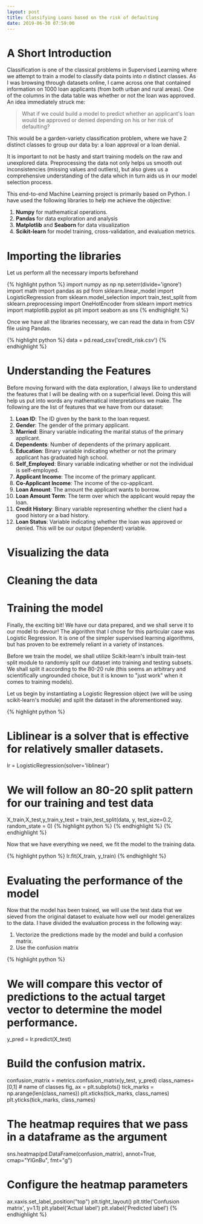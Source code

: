 ```yaml
---
layout: post
title: Classifying Loans based on the risk of defaulting
date: 2019-06-30 07:59:00
---
```


# A Short Introduction  
Classification is one of the classical problems in Supervised Learning where we attempt to train a model to classify data points into *n* distinct classes. As I was browsing through datasets online, I came across one that contained information on 1000 loan applicants (from both urban and rural areas). One of the columns in the data table was whether or not the loan was approved. An idea immediately struck me:

> What if we could build a model to predict whether an applicant's loan would be approved or denied depending on his or her risk of defaulting?

This would be a garden-variety classification problem, where we have 2 distinct classes to group our data by: a loan approval or a loan denial.  

It is important to not be hasty and start training models on the raw and unexplored data. Preprocessing the data not only helps us smooth out inconsistencies (missing values and outliers), but also gives us a comprehensive understanding of the data which in turn aids us in our model selection process. 

This end-to-end Machine Learning project is primarily based on Python. I have used the following libraries to help me achieve the objective:

1. **Numpy** for mathematical operations.
2. **Pandas** for data exploration and analysis
3. **Matplotlib** and **Seaborn** for data visualization
4. **Scikit-learn** for model training, cross-validation, and evaluation metrics.

# Importing the libraries
Let us perform all the necessary imports beforehand

{% highlight python %}
import numpy as np
np.seterr(divide='ignore')
import math
import pandas as pd
from sklearn.linear_model import LogisticRegression
from sklearn.model_selection import train_test_split
from sklearn.preprocessing import OneHotEncoder
from sklearn import metrics
import matplotlib.pyplot as plt
import seaborn as sns
{% endhighlight %}

Once we have all the libraries necessary, we can read the data in from CSV file using Pandas.

{% highlight python %}
data = pd.read_csv('credit_risk.csv')
{% endhighlight %}


# Understanding the Features
Before moving forward with the data exploration, I always like to understand the features that 
I will be dealing with on a superficial level. Doing this will help us put into words any mathematical
interpretations we make. The following are the list of features that we have from our dataset:

1. **Loan ID**: The ID given by the bank to the loan request.
2. **Gender**: The gender of the primary applicant.
3. **Married**: Binary variable indicating the marital status of the primary applicant.
4. **Dependents**: Number of dependents of the primary applicant.
5. **Education**: Binary variable indicating whether or not the primary applicant has graduated high school.
6. **Self_Employed**: Binary variable indicating whether or not the individual is self-employed.
7. **Applicant Income**: The income of the primary applicant.
8. **Co-Applicant Income**: The income of the co-applicant.
9. **Loan Amount**: The amount the applicant wants to borrow.
10. **Loan Amount Term**: The term over which the applicant would repay the loan.
11. **Credit History**: Binary variable representing whether the client had a good history or a bad history.
12. **Loan Status**: Variable indicating whether the loan was approved or denied. This will be our output (dependent) variable.

# Visualizing the data

# Cleaning the data

# Training the model
Finally, the exciting bit! We have our data prepared, and we shall serve it to our model to devour! The algorithm that I chose for this particular case was Logistic Regression. It is one of the simpler supervised learning algorithms, but has proven to be extremely reliant in a variety of instances.

Before we train the model, we shall utilize Scikit-learn's inbuilt train-test split module to randomly split our dataset into training and testing subsets. We shall split it according to the 80-20 rule (this seems an arbitrary and scientifically ungrounded choice, but it is known to "just work" when it comes to training models). 

Let us begin by instantiating a Logistic Regression object (we will be using scikit-learn's module) and split the dataset in the aforementioned way.

{% highlight python %}
# Liblinear is a solver that is effective for relatively smaller datasets.
lr = LogisticRegression(solver='liblinear')

# We will follow an 80-20 split pattern for our training and test data
X_train,X_test,y_train,y_test = train_test_split(data, y, test_size=0.2, random_state = 0)
{% highlight python %}
{% endhighlight %}
{% endhighlight %}

Now that we have everything we need, we fit the model to the training data.

{% highlight python %}
lr.fit(X_train, y_train)
{% endhighlight %}

# Evaluating the performance of the model

Now that the model has been trained, we will use the test data that we sieved from the original dataset to evaluate how well our model generalizes to the data. I have divided the evaluation process in the following way:

1. Vectorize the predictions made by the model and build a confusion matrix.
2. Use the confusion matrix 

{% highlight python %}
# We will compare this vector of predictions to the actual target vector to determine the model performance.
y_pred = lr.predict(X_test)

# Build the confusion matrix.
confusion_matrix = metrics.confusion_matrix(y_test, y_pred)
class_names=[0,1] # name of classes
fig, ax = plt.subplots()
tick_marks = np.arange(len(class_names))
plt.xticks(tick_marks, class_names)
plt.yticks(tick_marks, class_names)

# The heatmap requires that we pass in a dataframe as the argument
sns.heatmap(pd.DataFrame(confusion_matrix), annot=True, cmap="YlGnBu", fmt="g")

# Configure the heatmap parameters
ax.xaxis.set_label_position("top")
plt.tight_layout()
plt.title('Confusion matrix', y=1.1)
plt.ylabel('Actual label')
plt.xlabel('Predicted label')
{% endhighlight %}
